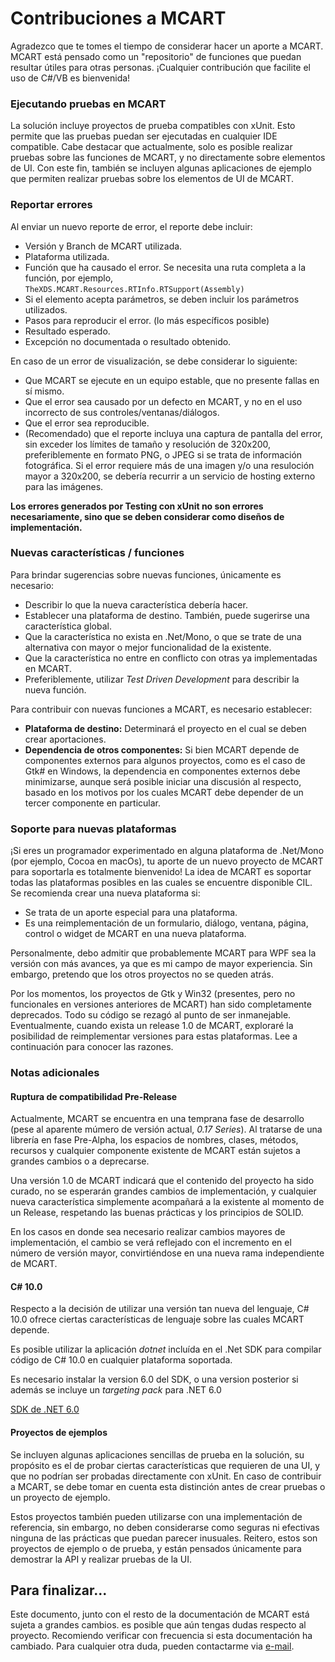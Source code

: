 # Contribuciones a MCART
Agradezco que te tomes el tiempo de considerar hacer un aporte a MCART. MCART
está pensado como un "repositorio" de funciones que puedan resultar útiles para
otras personas. ¡Cualquier contribución que facilite el uso de C#/VB es
bienvenida!

### Ejecutando pruebas en MCART
La solución incluye proyectos de prueba compatibles con xUnit. Esto permite que
las pruebas puedan ser ejecutadas en cualquier IDE compatible. Cabe destacar
que actualmente, solo es posible realizar pruebas sobre las funciones de MCART,
y no directamente sobre elementos de UI. Con este fin, también se incluyen
algunas aplicaciones de ejemplo que permiten realizar pruebas sobre los
elementos de UI de MCART.

### Reportar errores
Al enviar un nuevo reporte de error, el reporte debe incluir:
* Versión y Branch de MCART utilizada.
* Plataforma utilizada.
* Función que ha causado el error. Se necesita una ruta completa a la función,
  por ejemplo, `TheXDS.MCART.Resources.RTInfo.RTSupport(Assembly)`
* Si el elemento acepta parámetros, se deben incluir los parámetros utilizados.
* Pasos para reproducir el error. (lo más específicos posible)
* Resultado esperado.
* Excepción no documentada o resultado obtenido.

En caso de un error de visualización, se debe considerar lo siguiente:
* Que MCART se ejecute en un equipo estable, que no presente fallas en sí
  mismo.
* Que el error sea causado por un defecto en MCART, y no en el uso incorrecto
  de sus controles/ventanas/diálogos.
* Que el error sea reproducible.
* (Recomendado) que el reporte incluya una captura de pantalla del error, sin
  exceder los límites de tamaño y resolución de 320x200, preferiblemente
  en formato PNG, o JPEG si se trata de información fotográfica. Si el error
  requiere más de una imagen y/o una resuloción mayor a 320x200, se debería
  recurrir a un servicio de hosting externo para las imágenes.

**Los errores generados por Testing con xUnit no son errores necesariamente, 
sino que se deben considerar como diseños de implementación.**

### Nuevas características / funciones
Para brindar sugerencias sobre nuevas funciones, únicamente es necesario:
* Describir lo que la nueva característica debería hacer.
* Establecer una plataforma de destino. También, puede sugerirse una
  característica global.
* Que la característica no exista en .Net/Mono, o que se trate de una
  alternativa con mayor o mejor funcionalidad de la existente.
* Que la característica no entre en conflicto con otras ya implementadas en
  MCART.
* Preferiblemente, utilizar *Test Driven Development* para describir la nueva
  función.

Para contribuir con nuevas funciones a MCART, es necesario establecer:
* **Plataforma de destino:** Determinará el proyecto en el cual se deben crear
  aportaciones.
* **Dependencia de otros componentes:** Si bien MCART depende de componentes
  externos para algunos proyectos, como es el caso de Gtk# en Windows, la
  dependencia en componentes externos debe minimizarse, aunque será posible
  iniciar una discusión al respecto, basado en los motivos por los cuales MCART
  debe depender de un tercer componente en particular.

### Soporte para nuevas plataformas
¡Si eres un programador experimentado en alguna plataforma de .Net/Mono (por
ejemplo, Cocoa en macOs), tu aporte de un nuevo proyecto de MCART para
soportarla es totalmente bienvenido! La idea de MCART es soportar todas las
plataformas posibles en las cuales se encuentre disponible CIL. Se recomienda
crear una nueva plataforma si:
* Se trata de un aporte especial para una plataforma.
* Es una reimplementación de un formulario, diálogo, ventana, página, control o
  widget de MCART en una nueva plataforma.

Personalmente, debo admitir que probablemente MCART para WPF sea la versión con
más avances, ya que es mi campo de mayor experiencia. Sin embargo, pretendo que
los otros proyectos no se queden atrás.

Por los momentos, los proyectos de Gtk y Win32 (presentes, pero no funcionales
en versiones anteriores de MCART) han sido completamente deprecados. Todo su
código se rezagó al punto de ser inmanejable. Eventualmente, cuando exista un
release 1.0 de MCART, exploraré la posibilidad de reimplementar versiones para
estas plataformas. Lee a continuación para conocer las razones.

### Notas adicionales
#### Ruptura de compatibilidad Pre-Release
Actualmente, MCART se encuentra en una temprana fase de desarrollo (pese al
aparente múmero de versión actual, *0.17 Series*). Al tratarse de una librería
en fase Pre-Alpha, los espacios de nombres, clases, métodos, recursos y
cualquier componente existente de MCART están sujetos a grandes cambios o a
deprecarse.

Una versión 1.0 de MCART indicará que el contenido del proyecto ha sido curado,
no se esperarán grandes cambios de implementación, y cualquier nueva
característica simplemente acompañará a la existente al momento de un Release,
respetando las buenas prácticas y los principios de SOLID.

En los casos en donde sea necesario realizar cambios mayores de implementación,
el cambio se verá reflejado con el incremento en el número de versión mayor,
convirtiéndose en una nueva rama independiente de MCART.

#### C# 10.0
Respecto a la decisión de utilizar una versión tan nueva del lenguaje, C# 10.0
ofrece ciertas características de lenguaje sobre las cuales MCART depende.

Es posible utilizar la aplicación *dotnet* incluída en el .Net SDK para
compilar código de C# 10.0 en cualquier plataforma soportada.

Es necesario instalar la version 6.0 del SDK, o una version posterior si además
se incluye un *targeting pack* para .NET 6.0

[SDK de .NET 6.0](https://dotnet.microsoft.com/)

#### Proyectos de ejemplos
Se incluyen algunas aplicaciones sencillas de prueba en la solución, su
propósito es el de probar ciertas características que requieren de una UI, y
que no podrían ser probadas directamente con xUnit. En caso de contribuir a 
MCART, se debe tomar en cuenta esta distinción antes de crear pruebas o un
proyecto de ejemplo.

Estos proyectos también pueden utilizarse con una implementación de referencia,
sin embargo, no deben considerarse como seguras ni efectivas ninguna de las
prácticas que puedan parecer inusuales. Reitero, estos son proyectos de ejemplo
o de prueba, y están pensados únicamente para demostrar la API y realizar
pruebas de la UI.

## Para finalizar...
Este documento, junto con el resto de la documentación de MCART está sujeta a 
grandes cambios. es posible que aún tengas dudas respecto al proyecto. 
Recomiendo verificar con frecuencia si esta documentación ha cambiado. Para 
cualquier otra duda, pueden contactarme via 
[e-mail](mailto:xds_xps_ivx@hotmail.com).
